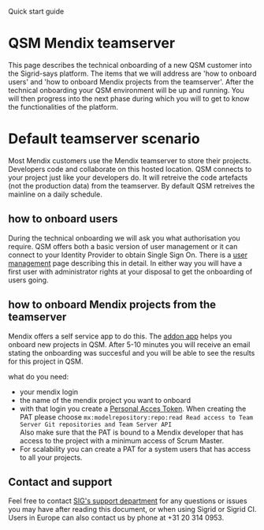 Quick start guide

QSM Mendix teamserver
========================

This page describes the technical onboarding of a new QSM customer into the Sigrid-says platform. The items that we will address are 'how to onboard users' and 'how to onboard Mendix projects from the teamserver'. After the technical onboarding your QSM environment will be up and running. You will then progress into the next phase during which you will to get to know the functionalities of the platform.

# Default teamserver scenario

Most Mendix customers use the Mendix teamserver to store their projects. Developers code and collaborate on this hosted location. QSM connects to your project just like your developers do. It will retreive the code artefacts (not the production data) from the teamserver. By default QSM retreives the mainline on a daily schedule.

## how to onboard users

During the technical onboarding we will ask you what authorisation you require. QSM offers both a basic version of user management or it can connect to your Identity Provider to obtain Single Sign On. There is a [user management](link) page describing this in detail. In either way you will have a first user with administrator rights at your disposal to get the onboarding of users going.

## how to onboard Mendix projects from the teamserver

Mendix offers a self service app to do this. The [addon app](https://addon.mendix.com) helps you onboard new projects in QSM. After 5-10 minutes you will receive an email stating the onboarding was succesful and you will be able to see the results for this project in QSM.

what do you need:

- your mendix login
- the name of the mendix project you want to onboard
- with that login you create a [Personal Acces Token](https://docs.mendix.com/apidocs-mxsdk/mxsdk/set-up-your-pat/).  When creating the PAT please choose `mx:modelrepository:repo:read Read access to Team Server Git repositories and Team Server API`  
Also make sure that the PAT is bound to a Mendix developer that has access to the project with a minimum access of Scrum Master. 
- For scalability you can create a PAT for a system users that has access to all your projects.



## Contact and support

Feel free to contact [SIG's support department](mailto:support@softwareimprovementgroup.com) for any questions or issues you may have after reading this document, or when using Sigrid or Sigrid CI. Users in Europe can also contact us by phone at +31 20 314 0953.
